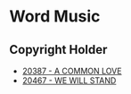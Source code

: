 # Word Music

## Copyright Holder

- [20387 - A COMMON LOVE](/hymns/20387.md)
- [20467 - WE WILL STAND](/hymns/20467.md)

